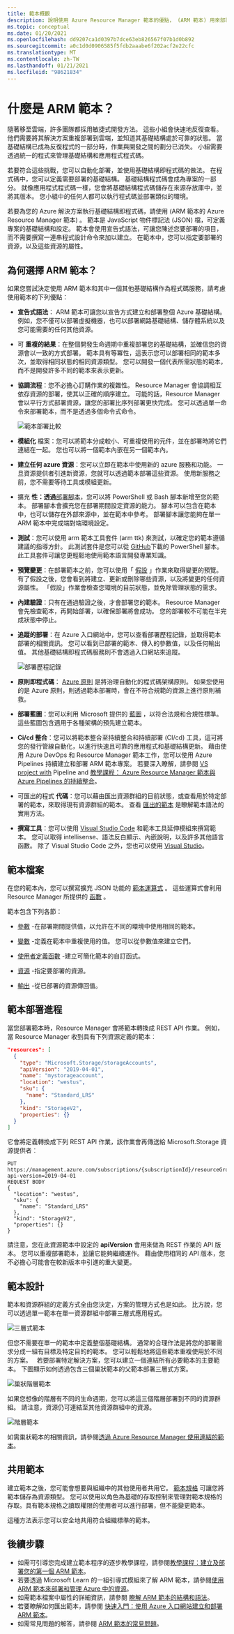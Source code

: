 ```yaml
---
title: 範本概觀
description: 說明使用 Azure Resource Manager 範本的優點， (ARM 範本) 用來部署資源。
ms.topic: conceptual
ms.date: 01/20/2021
ms.openlocfilehash: dd9207ca1d0397b7dce63eb826567f07b1d0b892
ms.sourcegitcommit: a0c1d0d0906585f5fdb2aaabe6f202acf2e22cfc
ms.translationtype: MT
ms.contentlocale: zh-TW
ms.lasthandoff: 01/21/2021
ms.locfileid: "98621834"
---
```

# <a name="what-are-arm-templates"></a>什麼是 ARM 範本？

隨著移至雲端，許多團隊都採用敏捷式開發方法。 這些小組會快速地反復查看。 他們需要將其解決方案重複部署到雲端，並知道其基礎結構處於可靠的狀態。 當基礎結構已成為反復程式的一部分時，作業與開發之間的劃分已消失。 小組需要透過統一的程式來管理基礎結構和應用程式程式碼。

若要符合這些挑戰，您可以自動化部署，並使用基礎結構即程式碼的做法。 在程式碼中，您可以定義需要部署的基礎結構。 基礎結構程式碼會成為專案的一部分。 就像應用程式程式碼一樣，您會將基礎結構程式碼儲存在來源存放庫中，並將其版本。 您小組中的任何人都可以執行程式碼並部署類似的環境。

若要為您的 Azure 解決方案執行基礎結構即程式碼，請使用 (ARM 範本的 Azure Resource Manager 範本) 。 範本是 JavaScript 物件標記法 (JSON) 檔，可定義專案的基礎結構和設定。 範本會使用宣告式語法，可讓您陳述您要部署的項目，而不需要撰寫一連串程式設計命令來加以建立。 在範本中，您可以指定要部署的資源，以及這些資源的屬性。

## <a name="why-choose-arm-templates"></a>為何選擇 ARM 範本？

如果您嘗試決定使用 ARM 範本和其中一個其他基礎結構作為程式碼服務，請考慮使用範本的下列優點：

* **宣告式語法**： ARM 範本可讓您以宣告方式建立和部署整個 Azure 基礎結構。 例如，您不僅可以部署虛擬機器，也可以部署網路基礎結構、儲存體系統以及您可能需要的任何其他資源。

* 可 **重複的結果**：在整個開發生命週期中重複部署您的基礎結構，並確信您的資源會以一致的方式部署。 範本具有等冪性，這表示您可以部署相同的範本多次，並取得相同狀態的相同資源類型。 您可以開發一個代表所需狀態的範本，而不是開發許多不同的範本來表示更新。

* **協調流程**：您不必擔心訂購作業的複雜性。 Resource Manager 會協調相互依存資源的部署，使其以正確的順序建立。 可能的話，Resource Manager 會以平行方式部署資源，讓您的部署比序列部署更快完成。 您可以透過單一命令來部署範本，而不是透過多個命令式命令。

   ![範本部署比較](./media/overview/template-processing.png)

* **模組化** 檔案：您可以將範本分成較小、可重複使用的元件，並在部署時將它們連結在一起。 您也可以將一個範本內嵌在另一個範本內。

* **建立任何 azure 資源**：您可以立即在範本中使用新的 azure 服務和功能。 一旦資源提供者引進新資源，您就可以透過範本部署這些資源。 使用新服務之前，您不需要等待工具或模組更新。

* 擴充 **性：透過**[部署腳本](deployment-script-template.md)，您可以將 PowerShell 或 Bash 腳本新增至您的範本。 部署腳本會擴充您在部署期間設定資源的能力。 腳本可以包含在範本中，也可以儲存在外部來源中，並在範本中參考。 部署腳本讓您能夠在單一 ARM 範本中完成端對端環境設定。

* **測試**：您可以使用 arm 範本工具套件 (arm ttk) 來測試，以確定您的範本遵循建議的指導方針。 此測試套件是您可以從 [GitHub](https://github.com/Azure/arm-ttk)下載的 PowerShell 腳本。 此工具套件可讓您更輕鬆地使用範本語言開發專業知識。

* **預覽變更**：在部署範本之前，您可以使用「 [假設](template-deploy-what-if.md) 」作業來取得變更的預覽。 有了假設之後，您會看到將建立、更新或刪除哪些資源，以及將變更的任何資源屬性。 「假設」作業會檢查您環境的目前狀態，並免除管理狀態的需求。

* **內建驗證**：只有在通過驗證之後，才會部署您的範本。 Resource Manager 會先檢查範本，再開始部署，以確保部署將會成功。 您的部署較不可能在半完成狀態中停止。

* **追蹤的部署**：在 Azure 入口網站中，您可以查看部署歷程記錄，並取得範本部署的相關資訊。 您可以看到已部署的範本、傳入的參數值，以及任何輸出值。 其他基礎結構即程式碼服務則不會透過入口網站來追蹤。

   ![部署歷程記錄](./media/overview/deployment-history.png)

* **原則即程式碼**： [Azure 原則](../../governance/policy/overview.md) 是將治理自動化的程式碼架構原則。 如果您使用的是 Azure 原則，則透過範本部署時，會在不符合規範的資源上進行原則補救。

* **部署藍圖**：您可以利用 Microsoft 提供的 [藍圖](../../governance/blueprints/overview.md) ，以符合法規和合規性標準。 這些藍圖包含適用于各種架構的預先建立範本。

* **Ci/cd 整合**：您可以將範本整合至持續整合和持續部署 (CI/cd) 工具，這可將您的發行管線自動化，以進行快速且可靠的應用程式和基礎結構更新。 藉由使用 Azure DevOps 和 Resource Manager 範本工作，您可以使用 Azure Pipelines 持續建立和部署 ARM 範本專案。 若要深入瞭解，請參閱 [VS project with](add-template-to-azure-pipelines.md) Pipeline and [教學課程： Azure Resource Manager 範本與 Azure Pipelines 的持續整合](./deployment-tutorial-pipeline.md)。

* 可匯出的程式 **代碼**：您可以藉由匯出資源群組的目前狀態，或查看用於特定部署的範本，來取得現有資源群組的範本。 查看 [匯出的範本](export-template-portal.md) 是瞭解範本語法的實用方法。

* **撰寫工具**：您可以使用 [Visual Studio Code](quickstart-create-templates-use-visual-studio-code.md) 和範本工具延伸模組來撰寫範本。 您可以取得 intellisense、語法反白顯示、內嵌說明，以及許多其他語言函數。 除了 Visual Studio Code 之外，您也可以使用 [Visual Studio](create-visual-studio-deployment-project.md)。

## <a name="template-file"></a>範本檔案

在您的範本內，您可以撰寫擴充 JSON 功能的 [範本運算式](template-expressions.md) 。 這些運算式會利用 Resource Manager 所提供的 [函數](template-functions.md) 。

範本包含下列各節：

* [參數](template-parameters.md) -在部署期間提供值，以允許在不同的環境中使用相同的範本。

* [變數](template-variables.md) -定義在範本中重複使用的值。 您可以從參數值來建立它們。

* [使用者定義函數](template-user-defined-functions.md) -建立可簡化範本的自訂函式。

* [資源](template-syntax.md#resources) -指定要部署的資源。

* [輸出](template-outputs.md) -從已部署的資源傳回值。

## <a name="template-deployment-process"></a>範本部署進程

當您部署範本時，Resource Manager 會將範本轉換成 REST API 作業。 例如，當 Resource Manager 收到具有下列資源定義的範本︰

```json
"resources": [
  {
    "type": "Microsoft.Storage/storageAccounts",
    "apiVersion": "2019-04-01",
    "name": "mystorageaccount",
    "location": "westus",
    "sku": {
      "name": "Standard_LRS"
    },
    "kind": "StorageV2",
    "properties": {}
  }
]
```

它會將定義轉換成下列 REST API 作業，該作業會再傳送給 Microsoft.Storage 資源提供者︰

```HTTP
PUT
https://management.azure.com/subscriptions/{subscriptionId}/resourceGroups/{resourceGroupName}/providers/Microsoft.Storage/storageAccounts/mystorageaccount?api-version=2019-04-01
REQUEST BODY
{
  "location": "westus",
  "sku": {
    "name": "Standard_LRS"
  },
  "kind": "StorageV2",
  "properties": {}
}
```

請注意，您在此資源範本中設定的 **apiVersion** 會用來做為 REST 作業的 API 版本。 您可以重複部署範本，並讓它能夠繼續運作。 藉由使用相同的 API 版本，您不必擔心可能會在較新版本中引進的重大變更。

## <a name="template-design"></a>範本設計

範本和資源群組的定義方式全由您決定，方案的管理方式也是如此。 比方說，您可以透過單一範本在單一資源群組中部署三層式應用程式。

![三層式範本](./media/overview/3-tier-template.png)

但您不需要在單一的範本中定義整個基礎結構。 通常的合理作法是將您的部署需求分成一組有目標及特定目的的範本。 您可以輕鬆地將這些範本重複使用於不同的方案。   若要部署特定解決方案，您可以建立一個連結所有必要範本的主要範本。 下圖顯示如何透過包含三個巢狀範本的父範本部署三層式方案。

![巢狀階層範本](./media/overview/nested-tiers-template.png)

如果您想像的階層有不同的生命週期，您可以將這三個階層部署到不同的資源群組。 請注意，資源仍可連結至其他資源群組中的資源。

![階層範本](./media/overview/tier-templates.png)

如需巢狀範本的相關資訊，請參閱[透過 Azure Resource Manager 使用連結的範本](linked-templates.md)。

## <a name="share-templates"></a>共用範本

建立範本之後，您可能會想要與組織中的其他使用者共用它。 [範本規格](template-specs.md) 可讓您將範本儲存為資源類型。 您可以使用以角色為基礎的存取控制來管理對範本規格的存取。具有範本規格之讀取權限的使用者可以進行部署，但不能變更範本。

這種方法表示您可以安全地共用符合組織標準的範本。

## <a name="next-steps"></a>後續步驟

* 如需可引導您完成建立範本程序的逐步教學課程，請參閱[教學課程：建立及部署您的第一個 ARM 範本](template-tutorial-create-first-template.md)。
* 若要透過 Microsoft Learn 的一組引導式模組來了解 ARM 範本，請參閱[使用 ARM 範本來部署和管理 Azure 中的資源](/learn/paths/deploy-manage-resource-manager-templates/)。
* 如需範本檔案中屬性的詳細資訊，請參閱 [瞭解 ARM 範本的結構和語法](template-syntax.md)。
* 若要瞭解如何匯出範本，請參閱 [快速入門：使用 Azure 入口網站建立和部署 ARM 範本](quickstart-create-templates-use-the-portal.md)。
* 如需常見問題的解答，請參閱 [ARM 範本的常見問題](frequently-asked-questions.md)。
